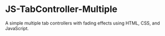 # JS-TabController-Multiple
A simple multiple tab controllers with fading effects using HTML, CSS, and JavaScript. 
